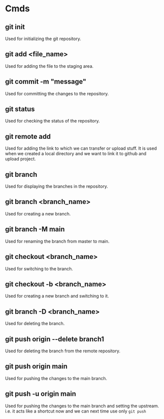 # Cmds
## git init
Used for initializing the git repository.
## git add <file_name>
Used for adding the file to the staging area.
## git commit -m "message"
Used for committing the changes to the repository.
## git status
Used for checking the status of the repository.
## git remote add <link>
Used for adding the link to which we can transfer or upload stuff. It is used when we created a local directory and we want to link it to github and upload project.
## git branch 
Used for displaying the branches in the repository.
## git branch <branch_name>
Used for creating a new branch.
## git branch -M main
Used for renaming the branch from master to main.
## git checkout <branch_name>
Used for switching to the branch.
## git checkout -b <branch_name>
Used for creating a new branch and switching to it.
## git branch -D <branch_name>
Used for deleting the branch.
## git push origin --delete branch1
Used for deleting the branch from the remote repository.
## git push origin main
Used for pushing the changes to the main branch.
## git push -u origin main
Used for pushing the changes to the main branch and setting the upstream. i.e. it acts like a shortcut now and we can next time use only `git push`